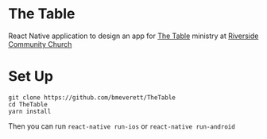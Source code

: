 # The Table

React Native application to design an app for [The Table](http://wwww.thetableinbetween.org) ministry at [Riverside Community Church](http://riversideconnect.org)

# Set Up

```
git clone https://github.com/bmeverett/TheTable
cd TheTable
yarn install
```

Then you can run `react-native run-ios` or `react-native run-android` 
